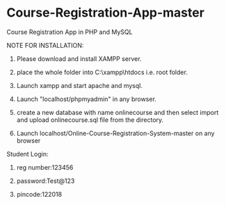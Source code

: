 # Course-Registration-App-master



Course Registration App in PHP and MySQL



NOTE FOR INSTALLATION: 

1) Please download and install XAMPP server.

2) place the whole folder into C:\xampp\htdocs i.e. root folder.  

3) Launch xampp and start apache and mysql.

4) Launch "localhost/phpmyadmin" in any browser.

5) create a new database with name onlinecourse and then select import and upload onlinecourse.sql file from the directory.

6) Launch localhost/Online-Course-Registration-System-master on any browser




Student Login:

1) reg number:123456

2) password:Test@123

3) pincode:122018
